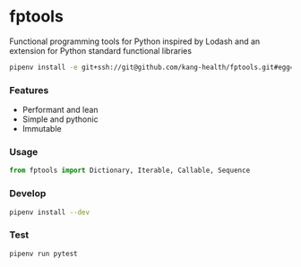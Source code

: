 # fptools

Functional programming tools for Python inspired by Lodash and an extension for
Python standard functional libraries

```bash
pipenv install -e git+ssh://git@github.com/kang-health/fptools.git#egg=fptools
```

### Features

 - Performant and lean
 - Simple and pythonic
 - Immutable

### Usage

```python
from fptools import Dictionary, Iterable, Callable, Sequence
```

### Develop

```bash 
pipenv install --dev
```

### Test

```bash
pipenv run pytest
```
